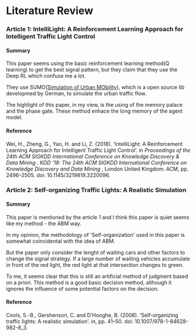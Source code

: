 # Literature Review

### Article 1: IntelliLight: A Reinforcement Learning Approach for Intelligent Traffic Light Control

#### Summary

This paper seems using the basic reinforcement learning method(Q learning) to get the best signal pattern, but they claim that they use the Deep RL which confuse me a lot. 

They use SUMO([Simulation of Urban MObility](https://www.eclipse.org/sumo/)), which is a open source lib developmed by German, to simulate the urban traffic flow.

The highlight of this paper, in my view, is the using of the memory palace and the phase gate. These method enhace the long memory of the agent model.  

#### Reference

Wei, H., Zheng, G., Yao, H. and Li, Z. (2018). ‘IntelliLight: A Reinforcement Learning
Approach for Intelligent Traffic Light Control’. in  *Proceedings of the 24th
ACM SIGKDD International Conference on Knowledge Discovery & Data Mining* .
*KDD ’18: The 24th ACM SIGKDD International Conference on Knowledge Discovery
and Data Mining* , London United Kingdom: ACM, pp. 2496–2505. doi:
10.1145/3219819.3220096.

### Article 2: Self-organizing Traffic Lights: A Realistic Simulation

#### Summary

This paper is mentioned by the article 1 and I think this paper is quiet seems like my method - the ABM way. 

In my opinion, the methodology of 'Self-organization' used in this paper is somewhat coincidental with the idea of ABM. 

But the paper only consider the lenght of waiting cars and other factors to change the signal strategy. If a large number of waiting vehicles accumulate in front of the red light, the red light at that intersection changes to green.

To me, it seems clear that this is still an artificial method of judgment based on a priori.  This method is a good basic decision method, although it ignores the influence of some potential factors on the decision.

#### Reference

Cools, S.-B., Gershenson, C. and D’Hooghe, B. (2008). ‘Self-organizing traffic lights: A
realistic simulation’. in, pp. 41–50. doi: 10.1007/978-1-84628-982-8_3.
